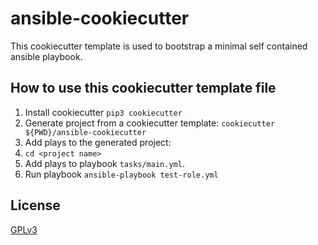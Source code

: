 # ansible-cookiecutter
This cookiecutter template is used to bootstrap a minimal self contained ansible playbook.

## How to use this cookiecutter template file
1. Install cookiecutter
  ```pip3 cookiecutter```
2. Generate project from a cookiecutter template:
  ```cookiecutter ${PWD}/ansible-cookiecutter```
3. Add plays to the generated project:  
  1. `cd <project name>`
  2. Add plays to playbook `tasks/main.yml`. 
  3. Run playbook `ansible-playbook test-role.yml`


## License
[GPLv3](LICENSE)
